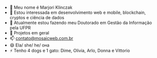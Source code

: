 - 👋 Meu nome é Marjori Klinczak
- 👀 Estou interessada em desenvolvimento web e mobile, blockchain, cryptos e ciência de dados
- 🌱 Atualmente estou fazendo meu Doutorado em Gestão da Informação pela UFPR
- 💞️ Projetos em geral
- 📫 contato@mosaicweb.com.br
- 😄 Ela/ she/ he/ она
- ⚡ Tenho 4 dogs e 1 gato: Dime, Olivia, Arlo, Donna e Vittorio

<!---
mklinczak/mklinczak is a ✨ special ✨ repository because its `README.md` (this file) appears on your GitHub profile.
You can click the Preview link to take a look at your changes.
--->
